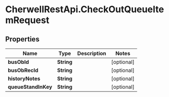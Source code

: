 # CherwellRestApi.CheckOutQueueItemRequest

## Properties
Name | Type | Description | Notes
------------ | ------------- | ------------- | -------------
**busObId** | **String** |  | [optional] 
**busObRecId** | **String** |  | [optional] 
**historyNotes** | **String** |  | [optional] 
**queueStandInKey** | **String** |  | [optional] 


